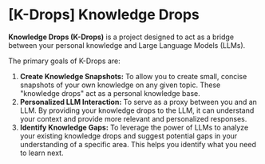 # [K-Drops] Knowledge Drops

**Knowledge Drops (K-Drops)** is a project designed to act as a bridge between your personal knowledge and Large Language Models (LLMs).

The primary goals of K-Drops are:

1.  **Create Knowledge Snapshots:** To allow you to create small, concise snapshots of your own knowledge on any given topic. These "knowledge drops" act as a personal knowledge base.
2.  **Personalized LLM Interaction:** To serve as a proxy between you and an LLM. By providing your knowledge drops to the LLM, it can understand your context and provide more relevant and personalized responses.
3.  **Identify Knowledge Gaps:** To leverage the power of LLMs to analyze your existing knowledge drops and suggest potential gaps in your understanding of a specific area. This helps you identify what you need to learn next.
